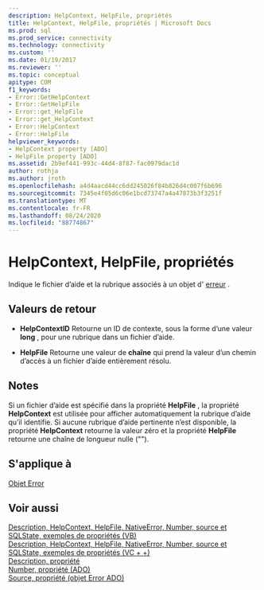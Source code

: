 ```yaml
---
description: HelpContext, HelpFile, propriétés
title: HelpContext, HelpFile, propriétés | Microsoft Docs
ms.prod: sql
ms.prod_service: connectivity
ms.technology: connectivity
ms.custom: ''
ms.date: 01/19/2017
ms.reviewer: ''
ms.topic: conceptual
apitype: COM
f1_keywords:
- Error::GetHelpContext
- Error::GetHelpFile
- Error::get_HelpFile
- Error::get_HelpContext
- Error::HelpContext
- Error::HelpFile
helpviewer_keywords:
- HelpContext property [ADO]
- HelpFile property [ADO]
ms.assetid: 2b9ef441-993c-44d4-8f87-fac0979dac1d
author: rothja
ms.author: jroth
ms.openlocfilehash: a4d4aacd44cc6dd245026f84b826d4c007f6b696
ms.sourcegitcommit: 7345e4f05d6c06e1bcd73747a4a47873b3f3251f
ms.translationtype: MT
ms.contentlocale: fr-FR
ms.lasthandoff: 08/24/2020
ms.locfileid: "88774867"
---
```

# <a name="helpcontext-helpfile-properties"></a>HelpContext, HelpFile, propriétés
Indique le fichier d’aide et la rubrique associés à un objet d' [erreur](./error-object.md) .  
  
## <a name="return-values"></a>Valeurs de retour  
  
-   **HelpContextID** Retourne un ID de contexte, sous la forme d’une valeur **long** , pour une rubrique dans un fichier d’aide.  
  
-   **HelpFile** Retourne une valeur de **chaîne** qui prend la valeur d’un chemin d’accès à un fichier d’aide entièrement résolu.  
  
## <a name="remarks"></a>Notes  
 Si un fichier d’aide est spécifié dans la propriété **HelpFile** , la propriété **HelpContext** est utilisée pour afficher automatiquement la rubrique d’aide qu’il identifie. Si aucune rubrique d’aide pertinente n’est disponible, la propriété **HelpContext** retourne la valeur zéro et la propriété **HelpFile** retourne une chaîne de longueur nulle ("").  
  
## <a name="applies-to"></a>S'applique à  
 [Objet Error](./error-object.md)  
  
## <a name="see-also"></a>Voir aussi  
 [Description, HelpContext, HelpFile, NativeError, Number, source et SQLState, exemples de propriétés (VB)](./description-helpcontext-helpfile-nativeerror-number-source-example-vb.md)   
 [Description, HelpContext, HelpFile, NativeError, Number, source et SQLState, exemples de propriétés (VC + +)](./description-helpcontext-helpfile-nativeerror-number-source-example-vc.md)   
 [Description, propriété](./description-property.md)   
 [Number, propriété (ADO)](./number-property-ado.md)   
 [Source, propriété (objet Error ADO)](./source-property-ado-error.md)